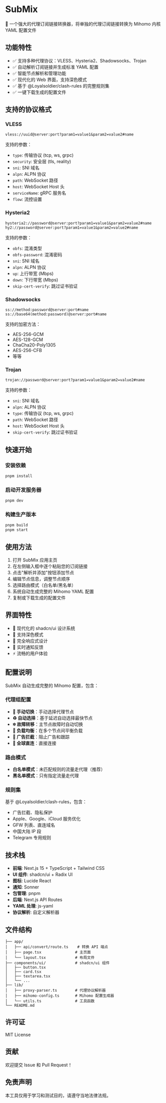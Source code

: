 # SubMix

🚀 一个强大的代理订阅链接转换器，将单独的代理订阅链接转换为 Mihomo 内核 YAML 配置文件

## 功能特性

- ✅ 支持多种代理协议：VLESS、Hysteria2、Shadowsocks、Trojan
- ✅ 自动解析订阅链接并生成标准 YAML 配置
- ✅ 智能节点解析和管理功能
- ✅ 现代化的 Web 界面，支持深色模式
- ✅ 基于 @Loyalsoldier/clash-rules 的完整规则集
- ✅ 一键下载生成的配置文件

## 支持的协议格式

### VLESS
```
vless://uuid@server:port?param1=value1&param2=value2#name
```
支持的参数：
- `type`: 传输协议 (tcp, ws, grpc)
- `security`: 安全层 (tls, reality)
- `sni`: SNI 域名
- `alpn`: ALPN 协议
- `path`: WebSocket 路径
- `host`: WebSocket Host 头
- `serviceName`: gRPC 服务名
- `flow`: 流控设置

### Hysteria2
```
hysteria2://password@server:port?param1=value1&param2=value2#name
hy2://password@server:port?param1=value1&param2=value2#name
```
支持的参数：
- `obfs`: 混淆类型
- `obfs-password`: 混淆密码
- `sni`: SNI 域名
- `alpn`: ALPN 协议
- `up`: 上行带宽 (Mbps)
- `down`: 下行带宽 (Mbps)
- `skip-cert-verify`: 跳过证书验证

### Shadowsocks
```
ss://method:password@server:port#name
ss://base64(method:password)@server:port#name
```
支持的加密方法：
- AES-256-GCM
- AES-128-GCM
- ChaCha20-Poly1305
- AES-256-CFB
- 等等

### Trojan
```
trojan://password@server:port?param1=value1&param2=value2#name
```
支持的参数：
- `sni`: SNI 域名
- `alpn`: ALPN 协议
- `type`: 传输协议 (tcp, ws, grpc)
- `path`: WebSocket 路径
- `host`: WebSocket Host 头
- `skip-cert-verify`: 跳过证书验证

## 快速开始

### 安装依赖
```bash
pnpm install
```

### 启动开发服务器
```bash
pnpm dev
```

### 构建生产版本
```bash
pnpm build
pnpm start
```

## 使用方法

1. 打开 SubMix 应用主页
2. 在左侧输入框中逐个粘贴您的订阅链接
3. 点击"解析并添加"按钮添加节点
4. 编辑节点信息，调整节点顺序
5. 选择路由模式（白名单/黑名单）
6. 系统自动生成完整的 Mihomo YAML 配置
7. 复制或下载生成的配置文件

## 界面特性

- 🎨 现代化的 shadcn/ui 设计系统
- 🌙 支持深色模式
- 📱 完全响应式设计
- 🔔 实时通知反馈
- ⚡ 流畅的用户体验

## 配置说明

SubMix 自动生成完整的 Mihomo 配置，包含：

### 代理组配置
- **🚀 手动切换**：手动选择代理节点
- **♻️ 自动选择**：基于延迟自动选择最快节点
- **🔯 故障转移**：主节点故障时自动切换
- **🔮 负载均衡**：在多个节点间平衡负载
- **🛑 广告拦截**：阻止广告和跟踪
- **🎯 全球直连**：直接连接

### 路由模式
- **白名单模式**：未匹配规则的流量走代理（推荐）
- **黑名单模式**：只有指定流量走代理

### 规则集
基于 @Loyalsoldier/clash-rules，包含：
- 广告拦截、隐私保护
- Apple、Google、iCloud 服务优化
- GFW 列表、直连域名
- 中国大陆 IP 段
- Telegram 专用规则

## 技术栈

- **前端**: Next.js 15 + TypeScript + Tailwind CSS
- **UI 组件**: shadcn/ui + Radix UI
- **图标**: Lucide React
- **通知**: Sonner
- **包管理**: pnpm
- **后端**: Next.js API Routes
- **YAML 处理**: js-yaml
- **协议解析**: 自定义解析器

## 文件结构

```
├── app/
│   ├── api/convert/route.ts    # 转换 API 端点
│   ├── page.tsx               # 主页面
│   └── layout.tsx             # 布局文件
├── components/ui/             # shadcn/ui 组件
│   ├── button.tsx
│   ├── card.tsx
│   ├── textarea.tsx
│   └── ...
├── lib/
│   ├── proxy-parser.ts        # 代理协议解析器
│   ├── mihomo-config.ts       # Mihomo 配置生成器
│   └── utils.ts               # 工具函数
└── README.md
```

## 许可证

MIT License

## 贡献

欢迎提交 Issue 和 Pull Request！

## 免责声明

本工具仅用于学习和测试目的，请遵守当地法律法规。